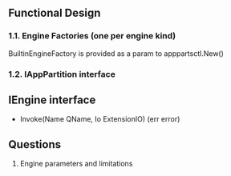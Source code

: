

## Functional Design

### 1.1. Engine Factories (one per engine kind)


BuiltinEngineFactory is provided as a param to apppartsctl.New()

### 1.2. IAppPartition interface




## IEngine interface
- Invoke(Name QName, Io ExtensionIO) (err error)


## Questions
1. Engine parameters and limitations
